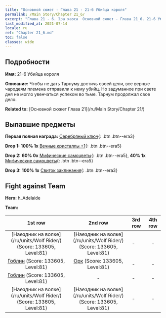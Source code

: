 ```yaml
---
title: "Основной сюжет - Глава 21 - 21-6 Убийца короля"
permalink: /Main Story/Chapter 21_6/
excerpt: "Глава 21 - 6. Эра хаоса  Основной сюжет - Глава 21_6. 21-6 Убийца короля"
last_modified_at: 2021-07-14
locale: ru
ref: "Chapter 21_6.md"
toc: false
classes: wide
---
```


## Подробности

 **Имя:** 21-6 Убийца короля

 **Описание:** Чтобы не дать Тарнуму достичь своей цели, все верные чародеям племена отправили к нему убийц. Но задуманное при свете дня не могло увенчаться успехом во тьме. Тарнум продолжал свое дело.

 **Related to:** [Основной сюжет Глава 21](/ru/Main Story/Chapter 21/)

## Выпавшие предметы

 **Первая полная награда:** [Серебряный ключ](/ItemsRU/con_693/){: .btn .btn--era3}

 **Drop 1:** **100% 1x** [Вечные кристаллы +1](/ItemsRU/mat_73/){: .btn .btn--era5}

 **Drop 2:** **60% 0x** [Мифические самоцветы](/ItemsRU/mat_65/){: .btn .btn--era5}, **40% 1x** [Мифические самоцветы](/ItemsRU/mat_65/){: .btn .btn--era5}

 **Drop 3:** **100% 1x** [Свиток заклинания](/ItemsRU/con_694/){: .btn .btn--era3}


## Fight against Team
 **Hero:** h_Adelaide

 **Team:**


  | 1st row | 2nd row | 3rd row | 4th row |
  |:----:|:----:|:----|:----:|
  | [Наездник на волке](/ru/units/Wolf Rider/) (Score: 133605, Level:81)  | [Наездник на волке](/ru/units/Wolf Rider/) (Score: 133605, Level:81)  | - | - |
  | [Гоблин](/ru/units/Goblin/) (Score: 133605, Level:81)  | [Орк](/ru/units/Orc/) (Score: 133605, Level:81)  | - | - |
  | [Гоблин](/ru/units/Goblin/) (Score: 133605, Level:81)  | - | - | - |
  | [Наездник на волке](/ru/units/Wolf Rider/) (Score: 133605, Level:81)  | [Наездник на волке](/ru/units/Wolf Rider/) (Score: 133605, Level:81)  | - | - |


